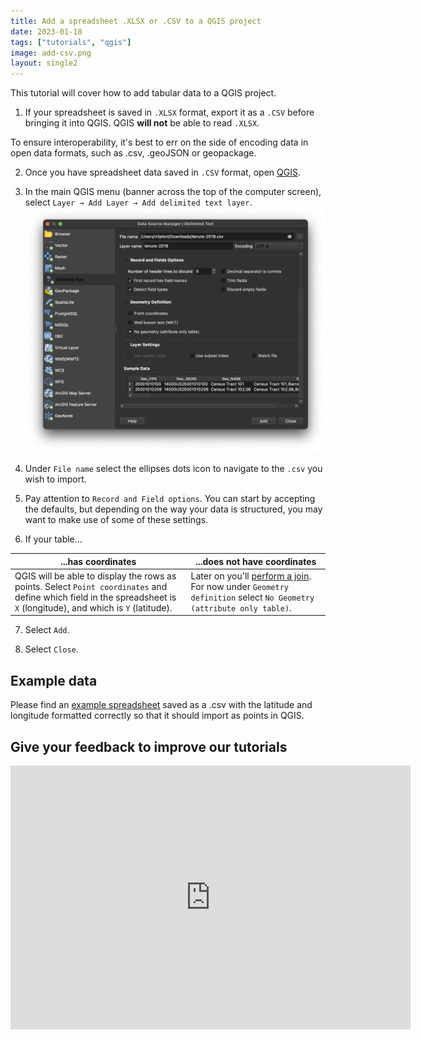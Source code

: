 ```yaml
---
title: Add a spreadsheet .XLSX or .CSV to a QGIS project
date: 2023-01-18
tags: ["tutorials", "qgis"]
image: add-csv.png
layout: single2
---
```


This tutorial will cover how to add tabular data to a QGIS project.

1. If your spreadsheet is saved in `.XLSX` format, export it as a `.CSV` before bringing it into QGIS. QGIS **will not** be able to read `.XLSX`.

<div class="alert-success">
  To ensure interoperability, it's best to err on the side of encoding data in open data formats, such as .csv, .geoJSON or geopackage.
  </div>

2. Once you have spreadsheet data saved in `.CSV` format, open [QGIS](https://mapping.share.library.harvard.edu/tutorials/census-data-primer/download-software/).

3. In the main QGIS menu (banner across the top of the computer screen), select `Layer → Add Layer → Add delimited text layer`.
![Screenshot of the add delimited text wizard in QGIS](media/1.png)

4. Under `File name` select the ellipses dots icon to navigate to the `.csv` you wish to import.

5. Pay attention to `Record and Field options`. You can start by accepting the defaults, but depending on the way your data is structured, you may want to make use of some of these settings.

6. If your table...

| ...has coordinates | ...does not have coordinates |
| --- | --- |
| QGIS will be able to display the rows as points. Select `Point coordinates` and define which field in the spreadsheet is `X` (longitude), and which is `Y` (latitude).| Later on you'll [perform a join](/tutorials/census-data-primer/perform-a-table-join/). For now under `Geometry definition` select `No Geometry (attribute only table)`. |


7. Select `Add`.

8. Select `Close`.

<div class="alert-warning">
<h2>Example data</h2>
 <p>Please find an <a href="https://drive.google.com/file/d/1dBbqzEm3vq7zANaTiqquekefiCJIWkqd/view?usp=sharing" target="_blank" download>example spreadsheet</a> saved as a .csv with the latitude and longitude formatted correctly so that it should import as points in QGIS. </p>
</div>




<div class="alert-success">
<h2>Give your feedback to improve our tutorials</h2>
<iframe src="https://docs.google.com/forms/d/e/1FAIpQLSeIFB5VI2ijy9pIPByQB0Ci4K49vu_2htzeW9Y71B-b3Ps_gQ/viewform?embedded=true" width="640" height="422" frameborder="0" marginheight="0" marginwidth="0">Loading…</iframe>
</div>


